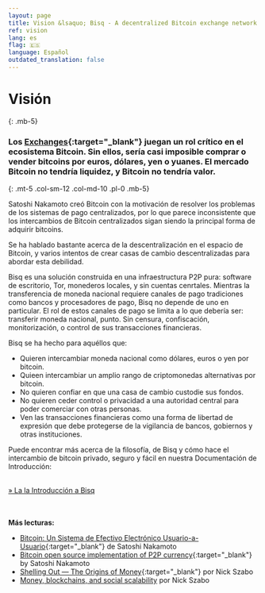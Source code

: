 ```yaml
---
layout: page
title: Vision &lsaquo; Bisq - A decentralized Bitcoin exchange network
ref: vision
lang: es
flag: 🇪🇸
language: Español
outdated_translation: false
---
```

# Visión
{: .mb-5}

### Los [Exchanges](https://en.wikipedia.org/wiki/Bitcoin_exchange#List_of_Bitcoin_Exchanges){:target="_blank"} juegan un rol crítico en el ecosistema Bitcoin. Sin ellos, sería casi imposible comprar o vender bitcoins por euros, dólares, yen o yuanes. El mercado Bitcoin no tendría liquidez, y Bitcoin no tendría valor.
{: .mt-5 .col-sm-12 .col-md-10 .pl-0 .mb-5}



<div class="row mb-sm-4 mb-md-0 col-sm-12 col-md-8">

<p>Satoshi Nakamoto creó Bitcoin con la motivación de resolver los problemas de los sistemas de pago centralizados, por lo que parece inconsistente que los intercambios de Bitcoin centralizados sigan siendo la principal forma de adquirir bitcoins.</p>

<p>Se ha hablado bastante acerca de la descentralización en el espacio de Bitcoin, y varios intentos de crear casas de cambio descentralizadas para abordar esta debilidad.</p>

<p>Bisq es una solución construida en una infraestructura P2P pura: software de escritorio, Tor, monederos locales, y sin cuentas cenrtales. Mientras la transferencia de moneda nacional requiere canales de pago tradiciones como bancos y procesadores de pago, Bisq no depende de uno en particular. El rol de estos canales de pago se limita a lo que debería ser: transferir moneda nacional, punto. Sin censura, confiscación, monitorización, o control de sus transacciones financieras.</p>

<p>Bisq se ha hecho para aquéllos que:</p>

<ul>
  <li>Quieren intercambiar moneda nacional como dólares, euros o yen por bitcoin.</li>
  <li>Quieen intercambiar un amplio rango de criptomonedas alternativas por bitcoin.</li>
  <li>No quieren confiar en que  una casa de cambio custodie sus fondos.</li>
  <li>No quieren ceder control o privacidad a una autoridad central para poder comerciar con otras personas.</li>
  <li>Ven las transacciones financieras como una forma de libertad de expresión que debe protegerse de la vigilancia de bancos, gobiernos y otras instituciones.</li>
</ul>

<p>Puede encontrar más acerca de la filosofía, de Bisq y cómo hace el intercambio de bitcoin privado, seguro y fácil en nuestra Documentación de Introducción:</p>

<p><br>
<a href="https://docs.bisq.network/intro.html" target="_blank" rel="noopener">» La la Introducción a Bisq</a></p>

</div>




<br><br>
**Más lecturas:**

 - [Bitcoin: Un Sistema de Efectivo Electrónico Usuario-a-Usuario](https://bitcoin.org/bitcoin.pdf){:target="_blank"} de Satoshi Nakamoto
 - [Bitcoin open source implementation of P2P currency](http://p2pfoundation.ning.com/forum/topics/bitcoin-open-source){:target="_blank"} by Satoshi Nakamoto
 - [Shelling Out &#8212; The Origins of Money](http://web.archive.org/web/20160921140955/http://szabo.best.vwh.net/shell.html){:target="_blank"} por Nick Szabo
 - [Money, blockchains, and social scalability](http://unenumerated.blogspot.com/2017/02/money-blockchains-and-social-scalability.html) por Nick Szabo
